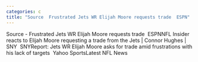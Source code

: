 ```yaml
---
categories: c
title: "Source  Frustrated Jets WR Elijah Moore requests trade  ESPN"
---
```

Source - Frustrated Jets WR Elijah Moore requests trade&nbsp;&nbsp;ESPNNFL Insider reacts to Elijah Moore requesting a trade from the Jets | Connor Hughes | SNY&nbsp;&nbsp;SNYReport: Jets WR Elijah Moore asks for trade amid frustrations with his lack of targets&nbsp;&nbsp;Yahoo SportsLatest NFL News